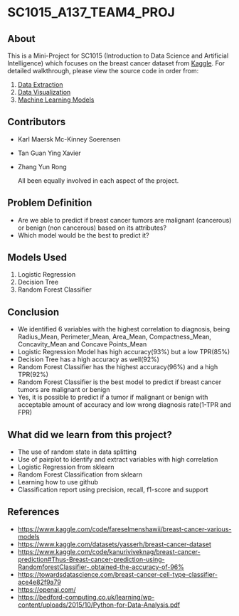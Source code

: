 # SC1015_A137_TEAM4_PROJ

## About

This is a Mini-Project for SC1015 (Introduction to Data Science and Artificial Intelligence) which focuses on the breast cancer dataset from [Kaggle](https://www.kaggle.com/datasets/yasserh/breast-cancer-dataset). For detailed walkthrough, please view the source code in order from:

1. [Data Extraction](https://github.com/zyunrong/SC1015_A137_TEAM5_PROJ/blob/main/Data%20Extraction.ipynb)
2. [Data Visualization](https://github.com/zyunrong/SC1015_A137_TEAM5_PROJ/blob/main/Data%20Visualization.ipynb)
3. [Machine Learning Models](https://github.com/zyunrong/SC1015_A137_TEAM5_PROJ/blob/main/Machine%20Learning%20Models.ipynb)

## Contributors

- Karl Maersk Mc-Kinney Soerensen 
- Tan Guan Ying Xavier
- Zhang Yun Rong

  All been equally involved in each aspect of the project.

## Problem Definition

- Are we able to predict if breast cancer tumors are malignant (cancerous) or benign (non cancerous) based on its attributes?
- Which model would be the best to predict it?

## Models Used

1. Logistic Regression
2. Decision Tree
3. Random Forest Classifier

## Conclusion

- We identified 6 variables with the highest correlation to diagnosis, being Radius_Mean, Perimeter_Mean, Area_Mean, Compactness_Mean, Concavity_Mean and Concave Points_Mean
- Logistic Regression Model has high accuracy(93%) but a low TPR(85%)
- Decision Tree has a high accuracy as well(92%)
- Random Forest Classifier has the highest accuracy(96%) and a high TPR(92%)
- Random Forest Classifier is the best model to predict if breast cancer tumors are malignant or benign
- Yes, it is possible to predict if a tumor if malignant or benign with acceptable amount of accuracy and low wrong diagnosis rate(1-TPR and FPR)

## What did we learn from this project?
- The use of random state in data splitting
- Use of pairplot to identify and extract variables with high correlation
- Logistic Regression from sklearn
- Random Forest Classification from sklearn
- Learning how to use github
- Classification report using precision, recall, f1-score and support

## References

- <https://www.kaggle.com/code/fareselmenshawii/breast-cancer-various-models>
- <https://www.kaggle.com/datasets/yasserh/breast-cancer-dataset>
- <https://www.kaggle.com/code/kanuriviveknag/breast-cancer-prediction#Thus-Breast-cancer-prediction-using-RandomforestClassifier-,obtained-the-accuracy-of-96%>
- <https://towardsdatascience.com/breast-cancer-cell-type-classifier-ace4e82f9a79>
- <https://openai.com/>
- <https://bedford-computing.co.uk/learning/wp-content/uploads/2015/10/Python-for-Data-Analysis.pdf>
